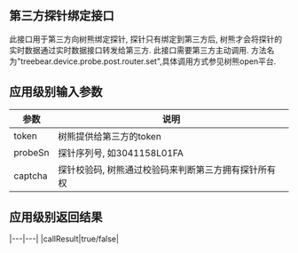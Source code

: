 ## 第三方探针绑定接口

此接口用于第三方向树熊绑定探针, 探针只有绑定到第三方后, 树熊才会将探针的实时数据通过实时数据接口转发给第三方. 此接口需要第三方主动调用. 方法名为"treebear.device.probe.post.router.set",具体调用方式参见树熊open平台.

## 应用级别输入参数
|参数|说明|
|---|----|
|token|树熊提供给第三方的token|
|probeSn|探针序列号, 如3041158L01FA|
|captcha|探针校验码, 树熊通过校验码来判断第三方拥有探针所有权|

## 应用级别返回结果
|---|---|
|callResult|true/false|